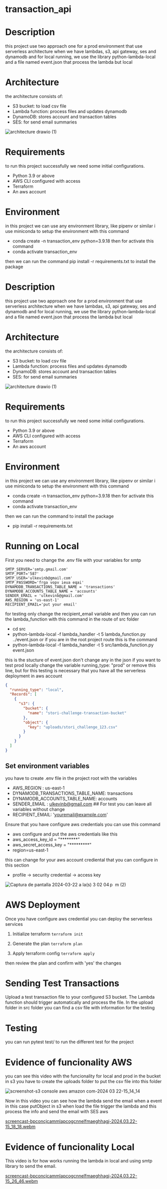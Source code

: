 # transaction_api

# Description
this project use two approach one for a prod environment that use serverless architecture when we have lambdas, s3, api gateway, ses and dynamodb
and for local running, we use the library python-lambda-local and a file named event.json that process the lambda but local

# Architecture
the architecture consists of:
* S3 bucket: to load csv file
* Lambda function: process files and updates dynamodb
* DynamoDB: stores account and transaction tables
* SES: for send email summaries

![architecture drawio (1)](https://github.com/radamanthiss/transaction_api/assets/22681704/271c4b2b-9bba-491a-85b4-c6935795c9a6)


# Requirements
to run this project successfully we need some initial configurations.
- Python 3.9 or above
- AWS CLI configured with access
- Terraform
- An aws account


# Environment
in this project we can use any environment library, like pipenv or similar i use miniconda to setup the environment with this command
- conda create -n transaction_env python=3.9.18
then for activate this command
- conda activate transaction_env

then we can run the command pip install -r requirements.txt to install the package


# Description
this project use two approach one for a prod environment that use serverless architecture when we have lambdas, s3, api gateway, ses and dynamodb
and for local running, we use the library python-lambda-local and a file named event.json that process the lambda but local

# Architecture
the architecture consists of:
* S3 bucket: to load csv file
* Lambda function: process files and updates dynamodb
* DynamoDB: stores account and transaction tables
* SES: for send email summaries

![architecture drawio (1)](https://github.com/radamanthiss/transaction_api/assets/22681704/271c4b2b-9bba-491a-85b4-c6935795c9a6)


# Requirements
to run this project successfully we need some initial configurations.
- Python 3.9 or above
- AWS CLI configured with access
- Terraform
- An aws account


# Environment
in this project we can use any environment library, like pipenv or similar i use miniconda to setup the environment with this command
- conda create -n transaction_env python=3.9.18
then for activate this command
- conda activate transaction_env

then we can run the command  to install the package
- pip install -r requirements.txt 

# Running on Local
First you need to change the .env file with your variables for smtp 
```
SMTP_SERVER='smtp.gmail.com'
SMTP_PORT='587'
SMTP_USER='ulkevinb@gmail.com'
SMTP_PASSWORD='frga vopv ieua eqai'
DYNAMODB_TRANSACTIONS_TABLE_NAME = 'transactions'
DYNAMODB_ACCOUNTS_TABLE_NAME = 'accounts'
SENDER_EMAIL = 'ulkevinb@gmail.com'
AWS_REGION = 'us-east-1'
RECIPIENT_EMAIL='put your email'
```

for testing only change the recipient_email variable and then you can run the lambda_function with this command in the route of src folder
- cd src
- python-lambda-local -f lambda_handler -t 5 lambda_function.py ../event.json 
or if you are in the root project route this is the command
- python-lambda-local -f lambda_handler -t 5 src/lambda_function.py event.json

this is the stucture of event.json don't change any in the json if you want to test prod locally change the variable running_type: "prod" or remove this line, but for this testing is necessary that you have all the serverless deployment in aws account
```json
{
  "running_type": "local",
  "Records": [
    {
      "s3": {
        "bucket": {
          "name": "stori-challenge-transaction-bucket"
        },
        "object": {
          "key": "uploads/stori_challenge_123.csv"
        }
      }
    }
  ]
}
```

## Set environment variables
you have to create .env file in the project root with the variables
* AWS_REGION : us-east-1
* DYNAMODB_TRANSACTIONS_TABLE_NAME: transactions
* DYNAMODB_ACCOUNTS_TABLE_NAME: accounts
* SENDER_EMAIL : ulkevinb@gmail.com   ## For test you can leave all variables without change
* RECIPIENT_EMAIL: 'youremail@example.com'

Ensure that you have configure aws credentials you can use this command
- aws configure
and put the aws credentials like this
- aws_access_key_id = "********"
- aws_secret_access_key = "*********"
- region=us-east-1

this can change for your aws account crediental that you can configure in this section
- profile -> security credential -> access key

![Captura de pantalla 2024-03-22 a la(s) 3 02 04 p  m  (2)](https://github.com/radamanthiss/transaction_api/assets/22681704/617d44e5-e31f-4b73-8b8e-8f7cacc846d6)

# AWS Deployment
Once you have configure aws credential you can deploy the serverless services
1. Initialize terraform
```terraform init```

2. Generate the plan
```terraform plan```

3. Apply terraform config
```terraform apply```

then review the plan and confirm with 'yes' the changes

# Sending Test Transactions
Upload a test transaction file to your configured S3 bucket.
The Lambda function should trigger automatically and process the file. In the upload folder in src folder you can find a csv file with information for the testing


# Testing
you can run pytest test/ to run the different test for the project


# Evidence of funcionality AWS
you can see this video with the funcionality for local and prod 
in the bucket in s3 you have to create the uploads folder to put the csv file into this folder

![screenshot-s3 console aws amazon com-2024 03 22-15_14_14](https://github.com/radamanthiss/transaction_api/assets/22681704/d804c4e8-203b-4aef-8eb1-e37d3e122455)

Now in this video you can see how the lambda send the email when a event in this case putObject in s3 when load the file trigger the lambda and this process the info and send the email with SES aws

[screencast-bpconcjcammlapcogcnnelfmaeghhagj-2024.03.22-15_18_18.webm](https://github.com/radamanthiss/transaction_api/assets/22681704/831c771a-f188-46f4-a683-4ebca4e90a82)



# Evidence of funcionality Local

This video is for how works running the lambda in local and using smtp library to send the email.

[screencast-bpconcjcammlapcogcnnelfmaeghhagj-2024.03.22-15_26_46.webm](https://github.com/radamanthiss/transaction_api/assets/22681704/4e4e47b2-ead4-485b-b6cd-1816ff51dd98)